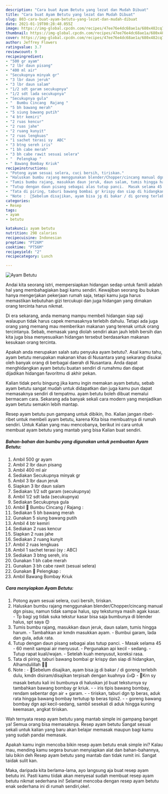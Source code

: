 ```yaml
---
description: "Cara buat Ayam Betutu yang lezat dan Mudah Dibuat"
title: "Cara buat Ayam Betutu yang lezat dan Mudah Dibuat"
slug: 803-cara-buat-ayam-betutu-yang-lezat-dan-mudah-dibuat
date: 2021-01-19T00:28:48.055Z
image: https://img-global.cpcdn.com/recipes/47ee76e4dc68ae1a/680x482cq70/ayam-betutu-foto-resep-utama.jpg
thumbnail: https://img-global.cpcdn.com/recipes/47ee76e4dc68ae1a/680x482cq70/ayam-betutu-foto-resep-utama.jpg
cover: https://img-global.cpcdn.com/recipes/47ee76e4dc68ae1a/680x482cq70/ayam-betutu-foto-resep-utama.jpg
author: Jeffrey Flowers
ratingvalue: 3.7
reviewcount: 9
recipeingredient:
- "500 gr ayam"
- "2 lbr daun pisang"
- "400 ml air"
- "Secukupnya minyak gr"
- "3 lbr daun jeruk"
- "3 lbr daun salam"
- "1/2 sdt garam secukupnya"
- "1/2 sdt lada secukupnya"
- "Secukupnya gula"
- "  Bumbu Cincang  Rajang "
- "5 bh bawang merah"
- "5 siung bawang putih"
- "4 btr kemiri"
- "2 ruas kencur"
- "2 ruas jahe"
- "2 ruang kunyit"
- "2 ruas lengkuas"
- "1 sachet terasi sy  ABC"
- "3 btng sereh iris"
- "1 bh cabe merah"
- "3 bh cabe rawit sesuai selera"
- "  Pelengkap "
- " Bawang Bombay Kriuk"
recipeinstructions:
- "Potong ayam sesuai selera, cuci bersih, tiriskan."
- "Haluskan bumbu rajang menggunakan blender/Chopper/cincang manual dgn pisau, namun tidak sampai halus, spy teksturnya masih agak kasar. Tp bagi yg tidak suka tekstur kasar bisa saja bumbunya di blender halus, spt saya 😊"
- "Tumis bumbu rajang, masukkan daun jeruk, daun salam, tumis hingga harum. Tambahkan air kmdn masukkan ayam. Bumbui garam, lada dan gula, aduk rata."
- "Tutup dengan daun pisang sebagai alas tutup panci.  Masak selama 45 - 60 menit sampai air menyusut.  Pergunakan api kecil - sedang. Tutup rapat kuali/wajan. Setelah kuah menyusut, koreksi rasa."
- "Tata di piring, taburi bawang bombai gr krispy dan siap di hidangkan, Alhamdulillah 🙏😊"
- "Note :  🔼Sebelum disajikan, ayam bisa jg di bakar / di goreng terlebih dulu, kmdn disiram/disajikan terpisah dengan kuahnya 👍😋 🔼Krn sy masak betutu kali ini bumbunya di haluskan jd buat teksturnya sy tambahkan bawang bombay gr kriuk. - iris tipis bawang bombay, rendam sebentar dgn air + garam. - tiriskan, taburi dgn tp beras, aduk rata hingga bawang bombay tertutup tp beras tipis2. - goreng bawang bombay dgn api kecil-sedang, sambil sesekali di aduk hingga kuning keemasan, angkat tiriskan."
categories:
- Resep
tags:
- ayam
- betutu

katakunci: ayam betutu 
nutrition: 298 calories
recipecuisine: Indonesian
preptime: "PT26M"
cooktime: "PT56M"
recipeyield: "2"
recipecategory: Lunch

---
```



![Ayam Betutu](https://img-global.cpcdn.com/recipes/47ee76e4dc68ae1a/680x482cq70/ayam-betutu-foto-resep-utama.jpg)

Andai kita seorang istri, mempersiapkan hidangan sedap untuk famili adalah hal yang membahagiakan bagi kamu sendiri. Kewajiban seorang ibu bukan hanya mengerjakan pekerjaan rumah saja, tetapi kamu juga harus memastikan kebutuhan gizi tercukupi dan juga hidangan yang dimakan orang tercinta harus nikmat.

Di era  sekarang, anda memang mampu membeli hidangan siap saji walaupun tidak harus capek memasaknya terlebih dahulu. Tetapi ada juga orang yang memang mau memberikan makanan yang terenak untuk orang tercintanya. Sebab, memasak yang diolah sendiri akan jauh lebih bersih dan kita juga bisa menyesuaikan hidangan tersebut berdasarkan makanan kesukaan orang tercinta. 



Apakah anda merupakan salah satu penyuka ayam betutu?. Asal kamu tahu, ayam betutu merupakan makanan khas di Nusantara yang sekarang disukai oleh banyak orang di berbagai daerah di Nusantara. Anda dapat menghidangkan ayam betutu buatan sendiri di rumahmu dan dapat dijadikan hidangan favoritmu di akhir pekan.

Kalian tidak perlu bingung jika kamu ingin memakan ayam betutu, sebab ayam betutu sangat mudah untuk didapatkan dan juga kamu pun dapat memasaknya sendiri di tempatmu. ayam betutu boleh dibuat memalui bermacam cara. Sekarang ada banyak sekali cara modern yang menjadikan ayam betutu semakin lebih mantap.

Resep ayam betutu pun gampang untuk dibikin, lho. Kalian jangan ribet-ribet untuk membeli ayam betutu, karena Kita bisa membuatnya di rumah sendiri. Untuk Kalian yang mau mencobanya, berikut ini cara untuk membuat ayam betutu yang mantab yang bisa Kalian buat sendiri.

<!--inarticleads1-->

##### Bahan-bahan dan bumbu yang digunakan untuk pembuatan Ayam Betutu:

1. Ambil 500 gr ayam
1. Ambil 2 lbr daun pisang
1. Ambil 400 ml air
1. Sediakan Secukupnya minyak gr
1. Ambil 3 lbr daun jeruk
1. Siapkan 3 lbr daun salam
1. Sediakan 1/2 sdt garam (secukupnya)
1. Ambil 1/2 sdt lada (secukupnya)
1. Sediakan Secukupnya gula
1. Ambil  🌠 Bumbu Cincang / Rajang :
1. Sediakan 5 bh bawang merah
1. Gunakan 5 siung bawang putih
1. Ambil 4 btr kemiri
1. Sediakan 2 ruas kencur
1. Siapkan 2 ruas jahe
1. Sediakan 2 ruang kunyit
1. Ambil 2 ruas lengkuas
1. Ambil 1 sachet terasi (sy : ABC)
1. Sediakan 3 btng sereh, iris
1. Gunakan 1 bh cabe merah
1. Gunakan 3 bh cabe rawit (sesuai selera)
1. Gunakan  🌠 Pelengkap :
1. Ambil  Bawang Bombay Kriuk




<!--inarticleads2-->

##### Cara menyiapkan Ayam Betutu:

1. Potong ayam sesuai selera, cuci bersih, tiriskan.
1. Haluskan bumbu rajang menggunakan blender/Chopper/cincang manual dgn pisau, namun tidak sampai halus, spy teksturnya masih agak kasar. - Tp bagi yg tidak suka tekstur kasar bisa saja bumbunya di blender halus, spt saya 😊
1. Tumis bumbu rajang, masukkan daun jeruk, daun salam, tumis hingga harum. - Tambahkan air kmdn masukkan ayam. - Bumbui garam, lada dan gula, aduk rata.
1. Tutup dengan daun pisang sebagai alas tutup panci.  - Masak selama 45 - 60 menit sampai air menyusut.  - Pergunakan api kecil - sedang. - Tutup rapat kuali/wajan. - Setelah kuah menyusut, koreksi rasa.
1. Tata di piring, taburi bawang bombai gr krispy dan siap di hidangkan, Alhamdulillah 🙏😊
1. Note :  - 🔼Sebelum disajikan, ayam bisa jg di bakar / di goreng terlebih dulu, kmdn disiram/disajikan terpisah dengan kuahnya 👍😋 - 🔼Krn sy masak betutu kali ini bumbunya di haluskan jd buat teksturnya sy tambahkan bawang bombay gr kriuk. - - iris tipis bawang bombay, rendam sebentar dgn air + garam. - - tiriskan, taburi dgn tp beras, aduk rata hingga bawang bombay tertutup tp beras tipis2. - - goreng bawang bombay dgn api kecil-sedang, sambil sesekali di aduk hingga kuning keemasan, angkat tiriskan.




Wah ternyata resep ayam betutu yang mantab simple ini gampang banget ya! Semua orang bisa memasaknya. Resep ayam betutu Sangat sesuai sekali untuk kalian yang baru akan belajar memasak maupun bagi kamu yang sudah pandai memasak.

Apakah kamu ingin mencoba bikin resep ayam betutu enak simple ini? Kalau mau, mending kamu segera buruan menyiapkan alat dan bahan-bahannya, lalu bikin deh Resep ayam betutu yang mantab dan tidak rumit ini. Sangat taidak sulit kan. 

Maka, daripada kita berlama-lama, ayo langsung aja buat resep ayam betutu ini. Pasti kamu tiidak akan menyesal sudah membuat resep ayam betutu nikmat sederhana ini! Selamat mencoba dengan resep ayam betutu enak sederhana ini di rumah sendiri,oke!.

